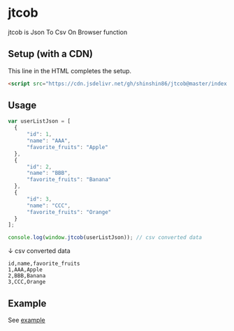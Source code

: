 # jtcob
jtcob is Json To Csv On Browser function



## Setup (with a CDN)

This line in the HTML completes the setup.

```html
<script src="https://cdn.jsdelivr.net/gh/shinshin86/jtcob@master/index.js"></script>
```



## Usage

```javascript
var userListJson = [
  {
      "id": 1,
      "name": "AAA",
      "favorite_fruits": "Apple"
  },
  {
      "id": 2,
      "name": "BBB",
      "favorite_fruits": "Banana"
  },
  {
      "id": 3,
      "name": "CCC",
      "favorite_fruits": "Orange"
  }
];

console.log(window.jtcob(userListJson)); // csv converted data
```

↓ csv converted data

```csv
id,name,favorite_fruits
1,AAA,Apple
2,BBB,Banana
3,CCC,Orange
```



## Example

See [example](example/)

